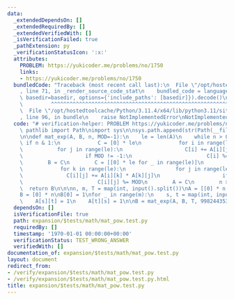 ```yaml
---
data:
  _extendedDependsOn: []
  _extendedRequiredBy: []
  _extendedVerifiedWith: []
  _isVerificationFailed: true
  _pathExtension: py
  _verificationStatusIcon: ':x:'
  attributes:
    PROBLEM: https://yukicoder.me/problems/no/1750
    links:
    - https://yukicoder.me/problems/no/1750
  bundledCode: "Traceback (most recent call last):\n  File \"/opt/hostedtoolcache/Python/3.11.4/x64/lib/python3.11/site-packages/onlinejudge_verify/documentation/build.py\"\
    , line 71, in _render_source_code_stat\n    bundled_code = language.bundle(stat.path,\
    \ basedir=basedir, options={'include_paths': [basedir]}).decode()\n          \
    \         ^^^^^^^^^^^^^^^^^^^^^^^^^^^^^^^^^^^^^^^^^^^^^^^^^^^^^^^^^^^^^^^^^^^^^^^^^^^^^^^^^\n\
    \  File \"/opt/hostedtoolcache/Python/3.11.4/x64/lib/python3.11/site-packages/onlinejudge_verify/languages/python.py\"\
    , line 96, in bundle\n    raise NotImplementedError\nNotImplementedError\n"
  code: "# verification-helper: PROBLEM https://yukicoder.me/problems/no/1750\nfrom\
    \ pathlib import Path\nimport sys\n\nsys.path.append(str(Path(__file__).resolve().parent.parent.parent.parent))\n\
    \n\ndef mat_exp(A, B, n, MOD=-1):\n    le = len(A)\n    while n > 0:\n       \
    \ if n & 1:\n            C = [0] * le\n            for i in range(le):\n     \
    \           for j in range(le):\n                    C[i] += A[i][j] * B[j]\n\
    \                    if MOD != -1:\n                        C[i] %= MOD\n    \
    \        B = C\n        C = [[0] * le for _ in range(le)]\n        for i in range(le):\n\
    \            for k in range(le):\n                for j in range(le):\n      \
    \              C[i][j] += A[i][k] * A[k][j]\n                    if MOD != -1:\n\
    \                        C[i][j] %= MOD\n        A = C\n        n >>= 1\n\n  \
    \  return B\n\n\nn, m, T = map(int, input().split())\nA = [[0] * n for _ in range(n)]\n\
    B = [0] * n\nB[0] = 1\nfor _ in range(m):\n    s, t = map(int, input().split())\n\
    \    A[s][t] = 1\n    A[t][s] = 1\n\nB = mat_exp(A, B, T, 998244353)\nprint(B[0])\n"
  dependsOn: []
  isVerificationFile: true
  path: expansion/$tests/math/mat_pow.test.py
  requiredBy: []
  timestamp: '1970-01-01 00:00:00+00:00'
  verificationStatus: TEST_WRONG_ANSWER
  verifiedWith: []
documentation_of: expansion/$tests/math/mat_pow.test.py
layout: document
redirect_from:
- /verify/expansion/$tests/math/mat_pow.test.py
- /verify/expansion/$tests/math/mat_pow.test.py.html
title: expansion/$tests/math/mat_pow.test.py
---
```

